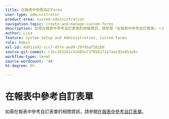 ```yaml
---
title: 在報表中參照自訂Forms
user-type: administrator
product-area: system-administration
navigation-topic: create-and-manage-custom-forms
description: 如需在報表中參考自訂表單的詳細資訊，請參閱「在報表中參考自訂表單」一文。
author: Lisa
feature: System Setup and Administration, Custom Forms
role: Admin
exl-id: 4d911e92-ccc7-45fe-aed9-29f45af582b0
source-git-commit: c1bc2832d1c52885e737056172e7aec93a951e6c
workflow-type: tm+mt
source-wordcount: '48'
ht-degree: 0%

---
```


# 在報表中參考自訂表單

如需在報表中參考自訂表單的相關資訊，請參閱[在報表中參考自訂表單](../../../reports-and-dashboards/reports/creating-and-managing-reports/reference-custom-form-report.md)。
